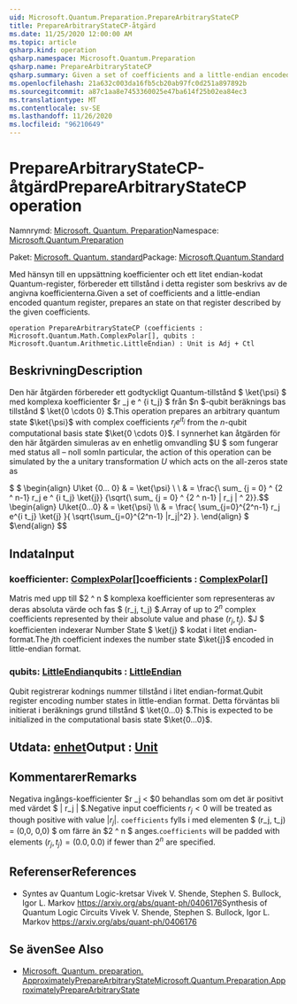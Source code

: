 ```yaml
---
uid: Microsoft.Quantum.Preparation.PrepareArbitraryStateCP
title: PrepareArbitraryStateCP-åtgärd
ms.date: 11/25/2020 12:00:00 AM
ms.topic: article
qsharp.kind: operation
qsharp.namespace: Microsoft.Quantum.Preparation
qsharp.name: PrepareArbitraryStateCP
qsharp.summary: Given a set of coefficients and a little-endian encoded quantum register, prepares an state on that register described by the given coefficients.
ms.openlocfilehash: 21a632c003da16fb5cb20ab97fc0d251a897892b
ms.sourcegitcommit: a87c1aa8e7453360025e47ba614f25b02ea84ec3
ms.translationtype: MT
ms.contentlocale: sv-SE
ms.lasthandoff: 11/26/2020
ms.locfileid: "96210649"
---
```

# <a name="preparearbitrarystatecp-operation"></a><span data-ttu-id="8c3fe-102">PrepareArbitraryStateCP-åtgärd</span><span class="sxs-lookup"><span data-stu-id="8c3fe-102">PrepareArbitraryStateCP operation</span></span>

<span data-ttu-id="8c3fe-103">Namnrymd: [Microsoft. Quantum. Preparation](xref:Microsoft.Quantum.Preparation)</span><span class="sxs-lookup"><span data-stu-id="8c3fe-103">Namespace: [Microsoft.Quantum.Preparation](xref:Microsoft.Quantum.Preparation)</span></span>

<span data-ttu-id="8c3fe-104">Paket: [Microsoft. Quantum. standard](https://nuget.org/packages/Microsoft.Quantum.Standard)</span><span class="sxs-lookup"><span data-stu-id="8c3fe-104">Package: [Microsoft.Quantum.Standard](https://nuget.org/packages/Microsoft.Quantum.Standard)</span></span>


<span data-ttu-id="8c3fe-105">Med hänsyn till en uppsättning koefficienter och ett litet endian-kodat Quantum-register, förbereder ett tillstånd i detta register som beskrivs av de angivna koefficienterna.</span><span class="sxs-lookup"><span data-stu-id="8c3fe-105">Given a set of coefficients and a little-endian encoded quantum register, prepares an state on that register described by the given coefficients.</span></span>

```qsharp
operation PrepareArbitraryStateCP (coefficients : Microsoft.Quantum.Math.ComplexPolar[], qubits : Microsoft.Quantum.Arithmetic.LittleEndian) : Unit is Adj + Ctl
```


## <a name="description"></a><span data-ttu-id="8c3fe-106">Beskrivning</span><span class="sxs-lookup"><span data-stu-id="8c3fe-106">Description</span></span>

<span data-ttu-id="8c3fe-107">Den här åtgärden förbereder ett godtyckligt Quantum-tillstånd $ \ket{\psi} $ med komplexa koefficienter $r _j e ^ {i t_j} $ från $n $-qubit beräknings bas tillstånd $ \ket{0 \cdots 0} $.</span><span class="sxs-lookup"><span data-stu-id="8c3fe-107">This operation prepares an arbitrary quantum state $\ket{\psi}$ with complex coefficients $r_j e^{i t_j}$ from the $n$-qubit computational basis state $\ket{0 \cdots 0}$.</span></span>
<span data-ttu-id="8c3fe-108">I synnerhet kan åtgärden för den här åtgärden simuleras av en enhetlig omvandling $U $ som fungerar med status all – noll som</span><span class="sxs-lookup"><span data-stu-id="8c3fe-108">In particular, the action of this operation can be simulated by the a unitary transformation $U$ which acts on the all-zeros state as</span></span>

<span data-ttu-id="8c3fe-109">$ $ \begin{align} U\ket {0... 0} & = \ket{\psi} \\ \\ & = \frac{\ sum_ {j = 0} ^ {2 ^ n-1} r_j e ^ {i t_j} \ket{j}} {\sqrt{\ sum_ {j = 0} ^ {2 ^ n-1} | r_j | ^ 2}}.</span><span class="sxs-lookup"><span data-stu-id="8c3fe-109">$$ \begin{align} U\ket{0...0} & = \ket{\psi} \\\\ & = \frac{ \sum_{j=0}^{2^n-1} r_j e^{i t_j} \ket{j} }{ \sqrt{\sum_{j=0}^{2^n-1} |r_j|^2} }.</span></span>
<span data-ttu-id="8c3fe-110">\end{align} $ $</span><span class="sxs-lookup"><span data-stu-id="8c3fe-110">\end{align} $$</span></span>

## <a name="input"></a><span data-ttu-id="8c3fe-111">Indata</span><span class="sxs-lookup"><span data-stu-id="8c3fe-111">Input</span></span>

### <a name="coefficients--complexpolar"></a><span data-ttu-id="8c3fe-112">koefficienter: [ComplexPolar](xref:Microsoft.Quantum.Math.ComplexPolar)[]</span><span class="sxs-lookup"><span data-stu-id="8c3fe-112">coefficients : [ComplexPolar](xref:Microsoft.Quantum.Math.ComplexPolar)[]</span></span>

<span data-ttu-id="8c3fe-113">Matris med upp till $2 ^ n $ komplexa koefficienter som representeras av deras absoluta värde och fas $ (r_j, t_j) $.</span><span class="sxs-lookup"><span data-stu-id="8c3fe-113">Array of up to $2^n$ complex coefficients represented by their absolute value and phase $(r_j, t_j)$.</span></span> <span data-ttu-id="8c3fe-114">$J $ koefficienten indexerar Number State $ \ket{j} $ kodat i litet endian-format.</span><span class="sxs-lookup"><span data-stu-id="8c3fe-114">The $j$th coefficient indexes the number state $\ket{j}$ encoded in little-endian format.</span></span>


### <a name="qubits--littleendian"></a><span data-ttu-id="8c3fe-115">qubits: [LittleEndian](xref:Microsoft.Quantum.Arithmetic.LittleEndian)</span><span class="sxs-lookup"><span data-stu-id="8c3fe-115">qubits : [LittleEndian](xref:Microsoft.Quantum.Arithmetic.LittleEndian)</span></span>

<span data-ttu-id="8c3fe-116">Qubit registrerar kodnings nummer tillstånd i litet endian-format.</span><span class="sxs-lookup"><span data-stu-id="8c3fe-116">Qubit register encoding number states in little-endian format.</span></span> <span data-ttu-id="8c3fe-117">Detta förväntas bli initierat i beräknings grund tillstånd $ \ket{0...0} $.</span><span class="sxs-lookup"><span data-stu-id="8c3fe-117">This is expected to be initialized in the computational basis state $\ket{0...0}$.</span></span>



## <a name="output--unit"></a><span data-ttu-id="8c3fe-118">Utdata: [enhet](xref:microsoft.quantum.lang-ref.unit)</span><span class="sxs-lookup"><span data-stu-id="8c3fe-118">Output : [Unit](xref:microsoft.quantum.lang-ref.unit)</span></span>



## <a name="remarks"></a><span data-ttu-id="8c3fe-119">Kommentarer</span><span class="sxs-lookup"><span data-stu-id="8c3fe-119">Remarks</span></span>

<span data-ttu-id="8c3fe-120">Negativa ingångs-koefficienter $r _j < $0 behandlas som om det är positivt med värdet $ | r_j | $.</span><span class="sxs-lookup"><span data-stu-id="8c3fe-120">Negative input coefficients $r_j < 0$ will be treated as though positive with value $|r_j|$.</span></span> <span data-ttu-id="8c3fe-121">`coefficients` fylls i med elementen $ (r_j, t_j) = (0,0, 0,0) $ om färre än $2 ^ n $ anges.</span><span class="sxs-lookup"><span data-stu-id="8c3fe-121">`coefficients` will be padded with elements $(r_j, t_j) = (0.0, 0.0)$ if fewer than $2^n$ are specified.</span></span>

## <a name="references"></a><span data-ttu-id="8c3fe-122">Referenser</span><span class="sxs-lookup"><span data-stu-id="8c3fe-122">References</span></span>

- <span data-ttu-id="8c3fe-123">Syntes av Quantum Logic-kretsar Vivek V. Shende, Stephen S. Bullock, Igor L. Markov https://arxiv.org/abs/quant-ph/0406176</span><span class="sxs-lookup"><span data-stu-id="8c3fe-123">Synthesis of Quantum Logic Circuits Vivek V. Shende, Stephen S. Bullock, Igor L. Markov https://arxiv.org/abs/quant-ph/0406176</span></span>

## <a name="see-also"></a><span data-ttu-id="8c3fe-124">Se även</span><span class="sxs-lookup"><span data-stu-id="8c3fe-124">See Also</span></span>

- [<span data-ttu-id="8c3fe-125">Microsoft. Quantum. preparation. ApproximatelyPrepareArbitraryState</span><span class="sxs-lookup"><span data-stu-id="8c3fe-125">Microsoft.Quantum.Preparation.ApproximatelyPrepareArbitraryState</span></span>](xref:Microsoft.Quantum.Preparation.ApproximatelyPrepareArbitraryState)